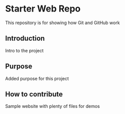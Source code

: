 # Starter Web Repo

This repository is for showing how Git and GitHub work

## Introduction
   Intro to the project

## Purpose
   Added purpose for this project

##  How to contribute
Sample website with plenty of files for demos
